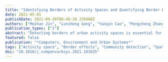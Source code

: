 ```yaml
---
title: "Identifying Borders of Activity Spaces and Quantifying Border Effects on Intra-Urban Travel through Spatial Interaction Network"
date: 2021-05-01
publishDate: 2021-09-20T08:48:38.376908Z
authors: ["Meihan Jin", "Lunsheng Gong", "Yanqin Cao", "Pengcheng Zhang", "Yongxi Gong", "Yu Liu"]
publication_types: ["2"]
abstract: "Detecting borders of urban activity spaces is essential for understanding urban dynamic structures. The emerging big geo-data help to extract valuable knowledge about the relationship between urban structures and human activities at fine granularities. Despite the well-developed urban structure and transportation network design technology, barriers attenuating intra-urban travel still exist as borders of urban activity spaces. To understand the effects of activity space borders, this study first delineates the activity space borders and identifies the borders into three categories: natural, infrastructural, and administrative borders. Then, the border effect from three types of borders is evaluated through the spatial interaction model revealing their influence on intra-urban travel connections. On basis of the modeling results, we introduce an indicator, border thickness, to measure the distance increased caused by each border of activity space. This study provides a border effect perspective for investigating the urban activity spaces. We reveal the different border effects for natural, infrastructural, and administrative borders. Further, we locate the thick borders and discuss their relations with the urban structure."
featured: false
publication: "*Computers, Environment and Urban Systems*"
tags: ["Activity space", "Border effects", "Community detection", "Spatial big data", "Spatial interaction"]
doi: "10.1016/j.compenvurbsys.2021.101625"
---
```



